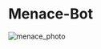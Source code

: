 # Menace-Bot
![menace_photo]('https://media.discordapp.net/attachments/891520667386806273/1036684588375887912/IMG_5579.jpg?width=526&height=702')
